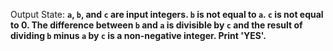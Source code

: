 Output State: **`a`, `b`, and `c` are input integers. `b` is not equal to `a`. `c` is not equal to 0. The difference between `b` and `a` is divisible by `c` and the result of dividing `b` minus `a` by `c` is a non-negative integer. Print 'YES'.**